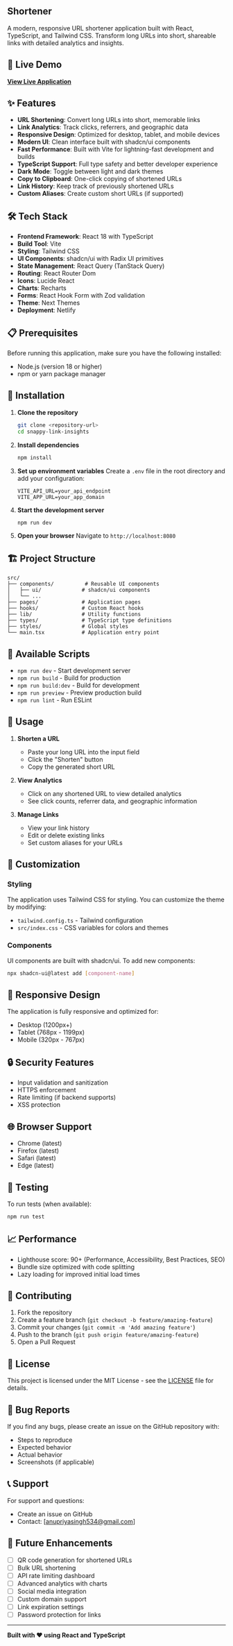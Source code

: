 ## Shortener

A modern, responsive URL shortener application built with React, TypeScript, and Tailwind CSS. Transform long URLs into short, shareable links with detailed analytics and insights.

## 🚀 Live Demo

**[View Live Application](https://urlshortner04.netlify.app/)**

## ✨ Features

- **URL Shortening**: Convert long URLs into short, memorable links
- **Link Analytics**: Track clicks, referrers, and geographic data
- **Responsive Design**: Optimized for desktop, tablet, and mobile devices
- **Modern UI**: Clean interface built with shadcn/ui components
- **Fast Performance**: Built with Vite for lightning-fast development and builds
- **TypeScript Support**: Full type safety and better developer experience
- **Dark Mode**: Toggle between light and dark themes
- **Copy to Clipboard**: One-click copying of shortened URLs
- **Link History**: Keep track of previously shortened URLs
- **Custom Aliases**: Create custom short URLs (if supported)

## 🛠️ Tech Stack

- **Frontend Framework**: React 18 with TypeScript
- **Build Tool**: Vite
- **Styling**: Tailwind CSS
- **UI Components**: shadcn/ui with Radix UI primitives
- **State Management**: React Query (TanStack Query)
- **Routing**: React Router Dom
- **Icons**: Lucide React
- **Charts**: Recharts
- **Forms**: React Hook Form with Zod validation
- **Theme**: Next Themes
- **Deployment**: Netlify

## 📋 Prerequisites

Before running this application, make sure you have the following installed:

- Node.js (version 18 or higher)
- npm or yarn package manager

## 🔧 Installation

1. **Clone the repository**
   ```bash
   git clone <repository-url>
   cd snappy-link-insights
   ```

2. **Install dependencies**
   ```bash
   npm install
   ```

3. **Set up environment variables**
   Create a `.env` file in the root directory and add your configuration:
   ```env
   VITE_API_URL=your_api_endpoint
   VITE_APP_URL=your_app_domain
   ```

4. **Start the development server**
   ```bash
   npm run dev
   ```

5. **Open your browser**
   Navigate to `http://localhost:8080`

## 🏗️ Project Structure

```
src/
├── components/          # Reusable UI components
│   ├── ui/             # shadcn/ui components
│   └── ...
├── pages/              # Application pages
├── hooks/              # Custom React hooks
├── lib/                # Utility functions
├── types/              # TypeScript type definitions
├── styles/             # Global styles
└── main.tsx            # Application entry point
```

## 🚀 Available Scripts

- `npm run dev` - Start development server
- `npm run build` - Build for production
- `npm run build:dev` - Build for development
- `npm run preview` - Preview production build
- `npm run lint` - Run ESLint

## 🎯 Usage

1. **Shorten a URL**
   - Paste your long URL into the input field
   - Click the "Shorten" button
   - Copy the generated short URL

2. **View Analytics**
   - Click on any shortened URL to view detailed analytics
   - See click counts, referrer data, and geographic information

3. **Manage Links**
   - View your link history
   - Edit or delete existing links
   - Set custom aliases for your URLs

## 🎨 Customization

### Styling
The application uses Tailwind CSS for styling. You can customize the theme by modifying:
- `tailwind.config.ts` - Tailwind configuration
- `src/index.css` - CSS variables for colors and themes

### Components
UI components are built with shadcn/ui. To add new components:
```bash
npx shadcn-ui@latest add [component-name]
```

## 📱 Responsive Design

The application is fully responsive and optimized for:
- Desktop (1200px+)
- Tablet (768px - 1199px)
- Mobile (320px - 767px)

## 🔒 Security Features

- Input validation and sanitization
- HTTPS enforcement
- Rate limiting (if backend supports)
- XSS protection

## 🌐 Browser Support

- Chrome (latest)
- Firefox (latest)
- Safari (latest)
- Edge (latest)

## 🧪 Testing

To run tests (when available):
```bash
npm run test
```

## 📈 Performance

- Lighthouse score: 90+ (Performance, Accessibility, Best Practices, SEO)
- Bundle size optimized with code splitting
- Lazy loading for improved initial load times

## 🤝 Contributing

1. Fork the repository
2. Create a feature branch (`git checkout -b feature/amazing-feature`)
3. Commit your changes (`git commit -m 'Add amazing feature'`)
4. Push to the branch (`git push origin feature/amazing-feature`)
5. Open a Pull Request

## 📄 License

This project is licensed under the MIT License - see the [LICENSE](LICENSE) file for details.

## 🐛 Bug Reports

If you find any bugs, please create an issue on the GitHub repository with:
- Steps to reproduce
- Expected behavior
- Actual behavior
- Screenshots (if applicable)

## 📞 Support

For support and questions:
- Create an issue on GitHub
- Contact: [anupriyasingh534@gmail.com]


## 🔮 Future Enhancements

- [ ] QR code generation for shortened URLs
- [ ] Bulk URL shortening
- [ ] API rate limiting dashboard
- [ ] Advanced analytics with charts
- [ ] Social media integration
- [ ] Custom domain support
- [ ] Link expiration settings
- [ ] Password protection for links

---

**Built with ❤️ using React and TypeScript**
